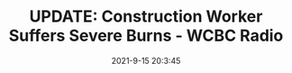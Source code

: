 ---
"title": "UPDATE: Construction Worker Suffers Severe Burns - WCBC Radio"
"date": "2021-9-15 20:3:45"
"feed_name": "GOOGLENEWSCONSTRUCTION"
"feed_website": "https://news.google.com/search?q=construction%2Bincident&hl=en-US&gl=US&ceid=US:en"
"feed_rss": "https://news.google.com/rss/search?q=construction%2Bincident&hl=en-US&gl=US&ceid=US:en"
"link": "https://www.wcbcradio.com/?news=power-lines-down-reports-of-electrocution-in-bowling-green"
"file": "_posts/2021-1-1-524716a4a1beb0ddc559bccb0565a78e8781ba6a.md"
"accident": "1"
"drilling": "0"
"dead": "0"
"injured": "1"
---